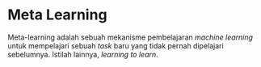 # Meta Learning

Meta-learning adalah sebuah mekanisme pembelajaran *machine learning* untuk mempelajari sebuah *task* baru yang tidak pernah dipelajari sebelumnya. Istilah lainnya, *learning to learn*.

